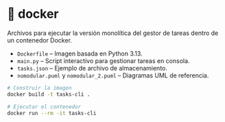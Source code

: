 # 📂 docker

Archivos para ejecutar la versión monolítica del gestor de tareas dentro de un contenedor Docker.

- `Dockerfile` – Imagen basada en Python 3.13.
- `main.py` – Script interactivo para gestionar tareas en consola.
- `tasks.json` – Ejemplo de archivo de almacenamiento.
- `nomodular.puml` y `nomodular_2.puml` – Diagramas UML de referencia.

```bash
# Construir la imagen
docker build -t tasks-cli .

# Ejecutar el contenedor
docker run --rm -it tasks-cli
```
